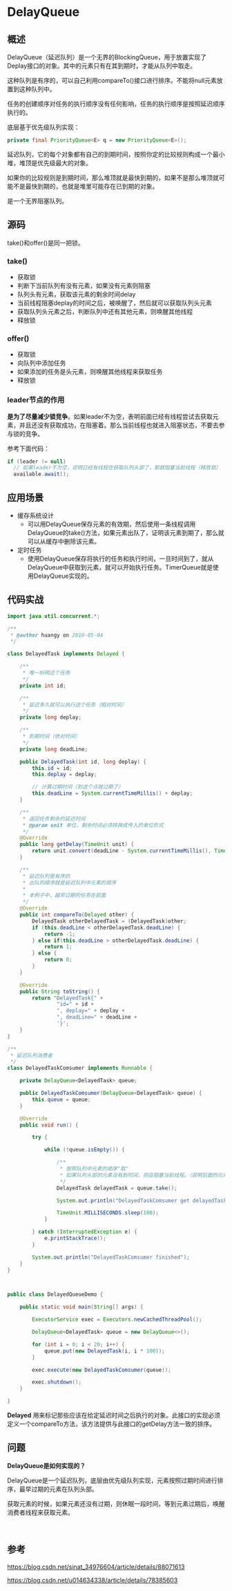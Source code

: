# DelayQueue



## 概述

DelayQueue（延迟队列）是一个无界的BlockingQueue，用于放置实现了Deplay接口的对象。其中的元素只有在其到期时，才能从队列中取走。

这种队列是有序的，可以自己利用compareTo()接口进行排序。不能将null元素放置到这种队列中。

任务的创建顺序对任务的执行顺序没有任何影响，任务的执行顺序是按照延迟顺序执行的。



底层基于优先级队列实现：

```java
private final PriorityQueue<E> q = new PriorityQueue<E>();
```



延迟队列，它的每个对象都有自己的到期时间，按照你定的比较规则构成一个最小堆，堆顶是优先级最大的对象。

如果你的比较规则是到期时间，那么堆顶就是最快到期的，如果不是那么堆顶就可能不是最快到期的，也就是堆里可能存在已到期的对象。

是一个无界阻塞队列。



## 源码

take()和offer()是同一把锁。



### take()

- 获取锁
- 判断下当前队列有没有元素，如果没有元素则阻塞
- 队列头有元素，获取该元素的剩余时间delay
- 当前线程阻塞deplay的时间之后，被唤醒了，然后就可以获取队列头元素
- 获取队列头元素之后，判断队列中还有其他元素，则唤醒其他线程
- 释放锁



### offer()

- 获取锁
- 向队列中添加任务
- 如果添加的任务是头元素，则唤醒其他线程来获取任务
- 释放锁





### leader节点的作用

**是为了尽量减少锁竞争**。如果leader不为空，表明前面已经有线程尝试去获取元素，并且还没有获取成功，在阻塞着。那么当前线程也就进入阻塞状态，不要去参与锁的竞争。

参考下面代码：

```java
if (leader != null)
  // 如果leader不为空，说明已经有线程在获取队列头部了，那就阻塞当前线程（释放锁）
  available.await();
```







## 应用场景

- 缓存系统设计
  - 可以用DelayQueue保存元素的有效期，然后使用一条线程调用DelayQueue的take()方法，如果元素出队了，证明该元素到期了，那么就可以从缓存中删除该元素。
- 定时任务
  - 使用DelayQueue保存将执行的任务和执行时间，一旦时间到了，就从DelayQueue中获取到元素，就可以开始执行任务。TimerQueue就是使用DelayQueue实现的。





## 代码实战

```java
import java.util.concurrent.*;

/**
 * @author huangy on 2019-05-04
 */

class DelayedTask implements Delayed {

    /**
     * 唯一标明这个任务
     */
    private int id;

    /**
     * 延迟多久就可以执行这个任务（相对时间）
     */
    private long deplay;

    /**
     * 到期时间（绝对时间）
     */
    private long deadLine;

    public DelayedTask(int id, long deplay) {
        this.id = id;
        this.deplay = deplay;

        // 计算过期时间（到这个点就过期了）
        this.deadLine = System.currentTimeMillis() + deplay;
    }

    /**
     * 返回任务剩余的延迟时间
     * @param unit 单位，剩余时间必须转换成传入的单位形式
     */
    @Override
    public long getDelay(TimeUnit unit) {
        return unit.convert(deadLine - System.currentTimeMillis(), TimeUnit.MILLISECONDS);
    }

    /**
     * 延迟队列是有序的
     * 出队的顺序就是延迟队列中元素的顺序
     *
     * 本例子中，越早过期的任务在前面
     */
    @Override
    public int compareTo(Delayed other) {
        DelayedTask otherDelayedTask = (DelayedTask)other;
        if (this.deadLine < otherDelayedTask.deadLine) {
            return -1;
        } else if(this.deadLine > otherDelayedTask.deadLine) {
            return 1;
        } else {
            return 0;
        }
    }

    @Override
    public String toString() {
        return "DelayedTask{" +
                "id=" + id +
                ", deplay=" + deplay +
                ", deadLine=" + deadLine +
                '}';
    }
}

/**
 * 延迟队列消费者
 */
class DelayedTaskComsumer implements Runnable {

    private DelayQueue<DelayedTask> queue;

    public DelayedTaskComsumer(DelayQueue<DelayedTask> queue) {
        this.queue = queue;
    }

    @Override
    public void run() {

        try {

            while (!queue.isEmpty()) {

                /**
                 * 按照队列中元素的顺序"取"
                 * 如果队列头部的元素没有到时间，则会阻塞当前线程。（说明后面的元素即时到点了，也无法返回）
                 */
                DelayedTask delayedTask = queue.take();

                System.out.println("DelayedTaskComsumer get delayedTask, delayedTask=" + delayedTask);

                TimeUnit.MILLISECONDS.sleep(100);
            }

        } catch (InterruptedException e) {
            e.printStackTrace();
        }

        System.out.println("DelayedTaskComsumer finished");
    }
}



public class DelayedQueueDemo {

    public static void main(String[] args) {

        ExecutorService exec = Executors.newCachedThreadPool();

        DelayQueue<DelayedTask> queue = new DelayQueue<>();

        for (int i = 0; i < 20; i++) {
            queue.put(new DelayedTask(i, i * 100));
        }

        exec.execute(new DelayedTaskComsumer(queue));

        exec.shutdown();
    }

}
```

**Delayed** 用来标记那些应该在给定延迟时间之后执行的对象。此接口的实现必须定义一个compareTo方法，该方法提供与此接口的getDelay方法一致的排序。





## 问题



**DelayQueue是如何实现的？**

DelayQueue是一个延迟队列，底层由优先级队列实现，元素按照过期时间进行排序，最早过期的元素在队列头部。

获取元素的时候，如果元素还没有过期，则休眠一段时间，等到元素过期后，唤醒消费者线程来获取元素。

<br/>



## 参考

https://blog.csdn.net/sinat_34976604/article/details/88071613

https://blog.csdn.net/u014634338/article/details/78385603

